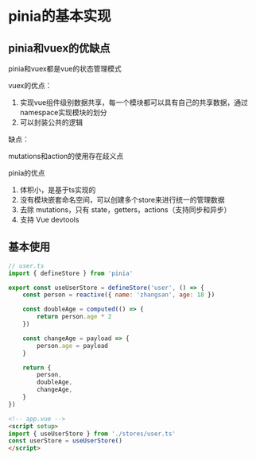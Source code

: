 # pinia的基本实现

## pinia和vuex的优缺点

pinia和vuex都是vue的状态管理模式

vuex的优点：

1. 实现vue组件级别数据共享，每一个模块都可以具有自己的共享数据，通过namespace实现模块的划分
2. 可以封装公共的逻辑

缺点：

mutations和action的使用存在歧义点

pinia的优点

1. 体积小，是基于ts实现的
2. 没有模块嵌套命名空间，可以创建多个store来进行统一的管理数据
3. 去除 mutations，只有 state，getters，actions（支持同步和异步）
4. 支持 Vue devtools
   
## 基本使用

```js
// user.ts
import { defineStore } from 'pinia'

export const useUserStore = defineStore('user', () => {
    const person = reactive({ name: 'zhangsan', age: 18 })

    const doubleAge = computed(() => {
        return person.age * 2
    })

    const changeAge = payload => {
        person.age = payload
    }

    return {
        person,
        doubleAge,
        changeAge,
    }
})

```

```html
<!-- app.vue -->
<script setup>
import { useUserStore } from './stores/user.ts'
const userStore = useUserStore()
</script>
```